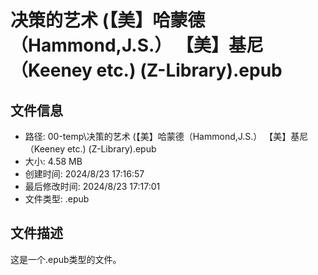 ﻿# 决策的艺术 (【美】哈蒙德（Hammond,J.S.）  【美】基尼（Keeney etc.) (Z-Library).epub

## 文件信息
- 路径: 00-temp\决策的艺术 (【美】哈蒙德（Hammond,J.S.）  【美】基尼（Keeney etc.) (Z-Library).epub
- 大小: 4.58 MB
- 创建时间: 2024/8/23 17:16:57
- 最后修改时间: 2024/8/23 17:17:01
- 文件类型: .epub

## 文件描述
这是一个.epub类型的文件。

